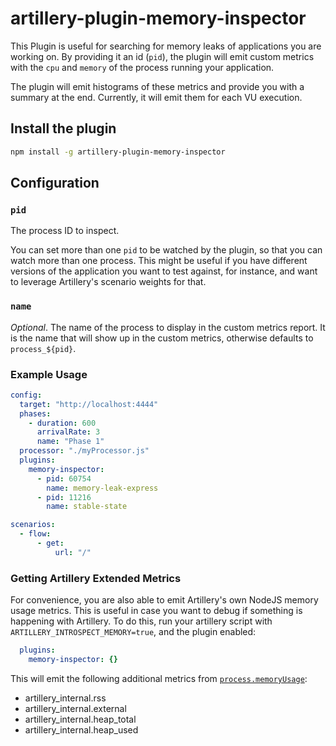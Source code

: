 # artillery-plugin-memory-inspector

This Plugin is useful for searching for memory leaks of applications you are working on. By providing it an id (`pid`), the plugin will emit custom metrics with the `cpu` and `memory` of the process running your application.

The plugin will emit histograms of these metrics and provide you with a summary at the end. Currently, it will emit them for each VU execution.


## Install the plugin

```sh
npm install -g artillery-plugin-memory-inspector
```

## Configuration

### `pid`

The process ID to inspect. 

You can set more than one `pid` to be watched by the plugin, so that you can watch more than one process. This might be useful if you have different versions of the application you want to test against, for instance, and want to leverage Artillery's scenario weights for that.

### `name`

_Optional_. The name of the process to display in the custom metrics report. It is the name that will show up in the custom metrics, otherwise defaults to `process_${pid}`.

### Example Usage

```yaml
config:
  target: "http://localhost:4444"
  phases:
    - duration: 600
      arrivalRate: 3
      name: "Phase 1"
  processor: "./myProcessor.js"
  plugins:
    memory-inspector:
      - pid: 60754
        name: memory-leak-express
      - pid: 11216
        name: stable-state

scenarios:
  - flow:
      - get:
          url: "/"
```

### Getting Artillery Extended Metrics

For convenience, you are also able to emit Artillery's own NodeJS memory usage metrics. This is useful in case you want to debug if something is happening with Artillery. To do this, run your artillery script with `ARTILLERY_INTROSPECT_MEMORY=true`, and the plugin enabled:

```yaml
  plugins:
    memory-inspector: {}
```

This will emit the following additional metrics from [`process.memoryUsage`](https://nodejs.org/api/process.html#processmemoryusage):
- artillery_internal.rss
- artillery_internal.external
- artillery_internal.heap_total
- artillery_internal.heap_used